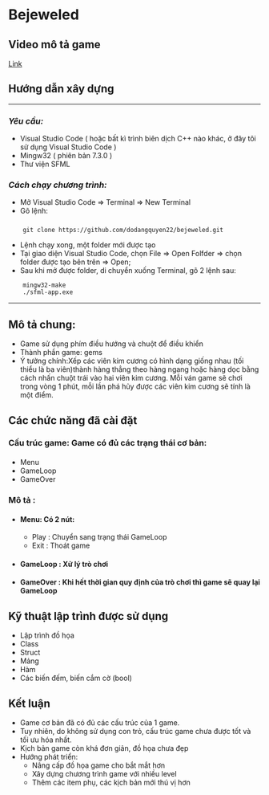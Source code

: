 # **Bejeweled** 
## **Video mô tả game**
[Link](https://youtu.be/gZhSbtTeR-s)

## **Hướng dẫn xây dựng**
---
### *Yêu cầu:*
* Visual Studio Code ( hoặc bất kì trình biên dịch C++ nào khác, ở đây tôi sử dụng Visual Studio Code ) 
* Mingw32 ( phiên bản 7.3.0 )
* Thư viện SFML
### *Cách chạy chương trình:*
* Mở Visual Studio Code => Terminal => New Terminal
* Gõ lệnh: 
###
``` 
    git clone https://github.com/dodangquyen22/bejeweled.git 
```
* Lệnh chạy xong, một folder mới được tạo 
* Tại giao diện Visual Studio Code, chọn File => Open Folfder => chọn      folder được tạo bên trên => Open;
* Sau khi mở được folder, di chuyển xuống Terminal, gõ 2 lệnh sau:
```
    mingw32-make
    ./sfml-app.exe
```
---
## **Mô tả chung:**
* Game sử dụng phím điều hướng và chuột để điều khiển
* Thành phần game: gems
* Ý tưởng chính:Xếp các viên kim cương có hình dạng giống nhau (tối thiểu là ba viên)thành hàng thẳng theo hàng ngang hoặc hàng dọc bằng cách nhấn chuột trái vào hai viên kim cương. Mỗi ván game sẽ chơi trong vòng 1 phút, mỗi lần phá hủy được các viên kim cương sẽ tính là một điểm.
## **Các chức năng đã cài đặt**
### Cấu trúc game: Game có đủ các trạng thái cơ bản:
####
* Menu
* GameLoop
* GameOver
### Mô tả :
* #### Menu: Có 2 nút:
    * Play  :    Chuyển sang trạng thái GameLoop
    * Exit   :   Thoát game  
* #### GameLoop                 :  Xử lý trò chơi
* #### GameOver : Khi hết thời gian quy định của trò chơi thì game sẽ quay lại GameLoop  
## **Kỹ thuật lập trình được sử dụng**
* Lập trình đồ họa
* Class
* Struct
* Mảng
* Hàm
* Các biến đếm, biến cắm cờ (bool)
## **Kết luận**
* Game cơ bản đã có đủ các cấu trúc của 1 game. 
* Tuy nhiên, do không sử dụng con trỏ, cấu trúc game chưa được tốt và tối ưu hóa nhất.
* Kịch bản game còn khá đơn giản, đồ họa chưa đẹp
* Hướng phát triển:
	* Nâng cấp đồ họa game cho bắt mắt hơn
   * Xây dựng chương trình game với nhiều level
   * Thêm các item phụ, các kịch bản mới thú vị hơn



		
